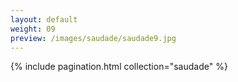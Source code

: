 ```yaml
---
layout: default
weight: 09
preview: /images/saudade/saudade9.jpg
---
```


{% include pagination.html collection="saudade" %}
<img src="{{ page.preview }}" alt="" />
